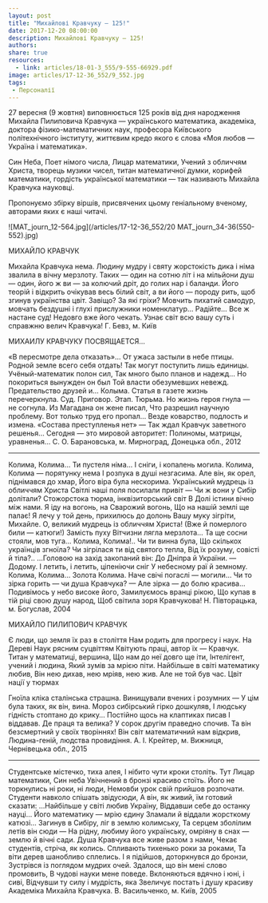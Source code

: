```yaml
---
layout: post
title: "Михайлові Кравчуку — 125!"
date: 2017-12-20 08:00:00
description: Михайлові Кравчуку — 125!
authors:
share: true
resources:
  - link: articles/18-01-3_555/9-555-66929.pdf
image: articles/17-12-36_552/9_552.jpg
tags:
 - Персоналії
---
```


27 вересня (9 жовтня) виповнюється 125 років від дня народження Михайла Пилиповича Кравчука — українського математика, академіка, доктора фізико-математичних наук, професора Київського політехнічного інституту, життєвим кредо якого є слова «Моя любов — Україна і математика».

Син Неба, Поет німого числа, Лицар математики, Учений з обличчям Христа, творець музики чисел, титан математичної думки, корифей математики, гордість української математики
— так називають Михайла Кравчука науковці.

Пропонуємо збірку віршів, присвячених цьому геніальному вченому, авторами яких є наші читачі.

![MAT_journ_12-564.jpg](/articles/17-12-36_552/20 MAT_journ_34-36(550-552).jpg)

МИХАЙЛО КРАВЧУК

   Михайла Кравчука нема.
   Людину мудру і святу
   жорстокість дика і німа
   звалила в вічну мерзлоту.
   Таких — один на сотню літ
   і на мільйони душ — один,
   його ж ви — за колючий дріт,
   до голих нар і баланди.
   Його теорій і відкрить
   очікував весь білий світ,
   а ви його — породу рить,
   щоб згинув українства цвіт.
   Завіщо? За які гріхи?
   Мовчить пихатий самодур,
   мовчать бездушні і глухі
   прислужники номенклатур…
   Радійте… Все ж настане суд!
   Недовго вже його чекать.
   Узнає світ всю вашу суть
   і справжню велич Кравчука!
   Г. Бевз, м. Київ


МИХАИЛУ КРАВЧУКУ ПОСВЯЩАЕТСЯ…

   «В пересмотре дела отказать»…
   От ужаса застыли в небе птицы.
   Родной земле всего себя отдать!
   Так могут поступить лишь единицы.
   Учёный-математик полон сил,
   Так много было планов и надежд…
   Но покориться вынужден он был
   Той власти обезумевших невежд.
   Предательство друзей и… Колыма.
   Статья в газете жизнь перечеркнула.
   Суд. Приговор. Этап. Тюрьма.
   Но жизнь героя гнула — не согнула.
   Из Магадана он жене писал,
   Что разрешил научную проблему.
   Вот только труд его пропал…
   Везде коварство, подлость и измена.
   «Состава преступленья нет» —
   Так ждал Кравчук заветного решенья…
   Сегодня — это мировой авторитет:
   Полиномы, матрицы, уравненья…
   С. О. Барановська, м. Мирноград,
   Донецька обл., 2012


***

   Колима, Колима… Ти пустеля німа…
   І сніги, і копалень могила.
   Колима, Колима — порятунку нема
   І розпука в душі незгасима.
   Але він, як орел, піднімався до хмар,
   Його віра була нескорима.
   Український мудрець із обличчям Христа
   Світлі наші поля посилали привіт —
   Чи ж вони у Сибір долітали?
   Стожорстока тюрма, інквізиторський світ
   В Долі істини вічно між нами.
   Я іду на вогонь, на Сварожий вогонь,
   Що на нашій землі ще палає!
   Я лечу у той день, прихилюсь до долонь
   Вашу муку зігріти, Михайле.
   О, великий мудрець із обличчям Христа!
   (Вже й померлого били — катюги!)
   Замість пуху Вітчизни
   лягла мерзлота…
   Та ще сосни стояли, мов
   туга…
   Колима, Колима!.. Чи ти
   винна була,
   Що скількох українців
   згноїла?
   Чи зігрілася ти від святого
   тепла,
   Від їх розуму, совісті
   й тіла?..
   …Головою на захід закопаний
   він:
   До Дніпра й України. —
   Додому.
   І летить, і летить, ціпеніючи
   сніг
   У небесному раї й земному.
   Колима, Колима… Золота
   Колима.
   Наче свічі погаслі — могили…
   Чи то зірка горить — чи душа Кравчука? —
   Але зірка — до болю красива…
   Подивімось у небо високе його,
   Замилуємось вранці рікою,
   Що купав в тій ріці свою душу народ,
   Щоб світила зоря Кравчукова!
   Н. Півторацька, м. Богуслав, 2004


МИХАЙЛО ПИЛИПОВИЧ КРАВЧУК

   Є люди, що земля їх раз в століття
   Нам родить для прогресу і наук.
   На Дереві Наук рясним суцвіттям
   Квітують праці, автор їх — Кравчук.
   Титан у математиці, вершина,
   Що нам до неї довго ще іти,
   Інтелігент, учений і людина,
   Який зумів за мрією піти.
   Найбільше в світі математику любив,
   Він нею дихав, нею мріяв, нею жив.
   Але не той був час. Цвіт нації у тюрмах

Гноїла кліка сталінська страшна.
Винищували вчених і розумних —
У цім була таких, як він, вина.
Мороз сибірський гірко дошкуляв,
І людську гідність стоптано до крику…
Постійно щось на клаптиках писав
І віддавав. Де праця та велика?
У сорок другім праведно спочив.
Та він безсмертний у своїх творіннях!
Він світ математичний нам відкрив,
Людина-геній, людства провидіння.
А. І. Крейтер, м. Вижниця,
Чернівецька обл., 2015

***
Студентське містечко, тиха
алея,
І нібито чути кроки століть.
Тут Лицар математики,
Син неба
Увічнений в бронзі красиво
стоїть.
Його не торкнулись ні
роки, ні люди,
Немовби урок свій прийшов
розпочати.
Студенти навколо спішать
звідусюди,
А він, як живий, їм готовий
сказати:
…Найбільше у світі любив
Україну,
Віддавши себе до останку науці…
Його математику — мрію єдину
Зламали й віддали жорсткому катюзі…
Загинув в Сибіру, ліг в землю колимську,
Та серцем зболілим летів він сюди —
На рідну, любиму його українську,
омріяну в снах — землю й вічні сади.
Душа Кравчука все живе разом з нами,
Чекає студентів, стріча, як колись.
Спливають тихенько роки за роками,
Та віти дерев шанобливо сплелись.
І я підійшов, доторкнувся до бронзи,
Зустрівся із поглядом мудрих очей.
Здалося, що він мені слово промовить,
В чудові науки мене поведе.
Вклоняються вдячно і юні, і сиві,
Відчувши ту силу і мудрість, яка
Звеличує постать і душу красиву
Академіка Михайла Кравчука.
В. Васильченко, м. Київ, 2005
